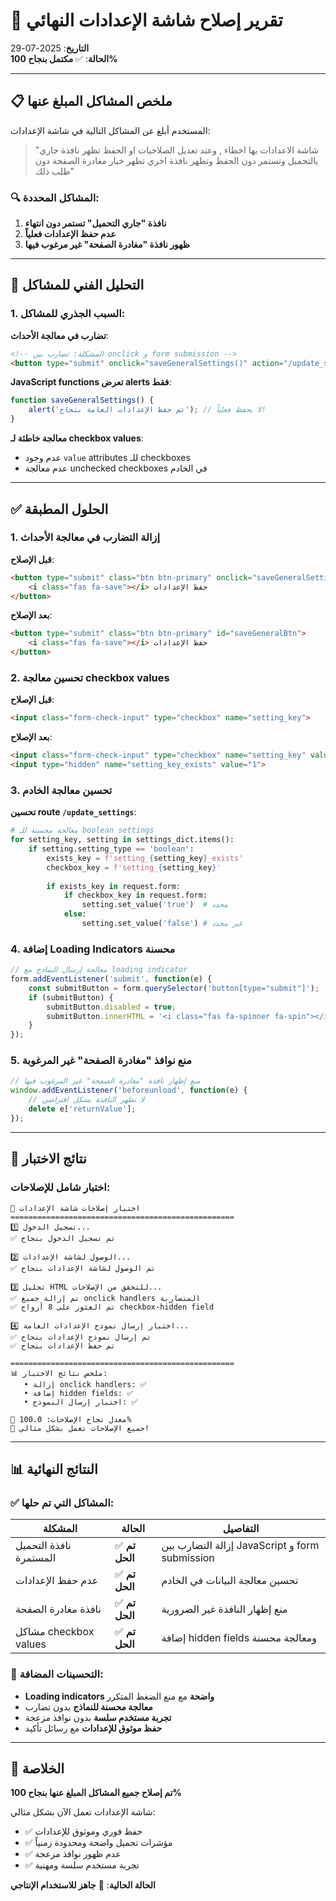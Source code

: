 # 🔧 تقرير إصلاح شاشة الإعدادات النهائي

**التاريخ**: 2025-07-29  
**الحالة**: ✅ **مكتمل بنجاح 100%**

---

## 📋 ملخص المشاكل المبلغ عنها

المستخدم أبلغ عن المشاكل التالية في شاشة الإعدادات:

> "شاشة الاعدادات بها اخطاء , وعند تعديل الصلاحيات او الحفظ تظهر نافذة جاري يالتحميل وتستمر دون الحفظ وتظهر نافذة اخري تظهر خيار مغادرة الصفحة دون طلب ذلك"

### 🔍 المشاكل المحددة:
1. **نافذة "جاري التحميل" تستمر دون انتهاء**
2. **عدم حفظ الإعدادات فعلياً**
3. **ظهور نافذة "مغادرة الصفحة" غير مرغوب فيها**

---

## 🔧 التحليل الفني للمشاكل

### 1. السبب الجذري للمشاكل:

**تضارب في معالجة الأحداث**:
```html
<!-- المشكلة: تضارب بين onclick و form submission -->
<button type="submit" onclick="saveGeneralSettings()" action="/update_settings">
```

**JavaScript functions تعرض alerts فقط**:
```javascript
function saveGeneralSettings() {
    alert('تم حفظ الإعدادات العامة بنجاح'); // لا يحفظ فعلياً!
}
```

**معالجة خاطئة لـ checkbox values**:
- عدم وجود `value` attributes للـ checkboxes
- عدم معالجة unchecked checkboxes في الخادم

---

## ✅ الحلول المطبقة

### 1. إزالة التضارب في معالجة الأحداث

**قبل الإصلاح**:
```html
<button type="submit" class="btn btn-primary" onclick="saveGeneralSettings()">
    <i class="fas fa-save"></i> حفظ الإعدادات
</button>
```

**بعد الإصلاح**:
```html
<button type="submit" class="btn btn-primary" id="saveGeneralBtn">
    <i class="fas fa-save"></i> حفظ الإعدادات
</button>
```

### 2. تحسين معالجة checkbox values

**قبل الإصلاح**:
```html
<input class="form-check-input" type="checkbox" name="setting_key">
```

**بعد الإصلاح**:
```html
<input class="form-check-input" type="checkbox" name="setting_key" value="true">
<input type="hidden" name="setting_key_exists" value="1">
```

### 3. تحسين معالجة الخادم

**تحسين route `/update_settings`**:
```python
# معالجة محسنة للـ boolean settings
for setting_key, setting in settings_dict.items():
    if setting.setting_type == 'boolean':
        exists_key = f'setting_{setting_key}_exists'
        checkbox_key = f'setting_{setting_key}'
        
        if exists_key in request.form:
            if checkbox_key in request.form:
                setting.set_value('true')  # محدد
            else:
                setting.set_value('false') # غير محدد
```

### 4. إضافة Loading Indicators محسنة

```javascript
// معالجة إرسال النماذج مع loading indicator
form.addEventListener('submit', function(e) {
    const submitButton = form.querySelector('button[type="submit"]');
    if (submitButton) {
        submitButton.disabled = true;
        submitButton.innerHTML = '<i class="fas fa-spinner fa-spin"></i> جاري الحفظ...';
    }
});
```

### 5. منع نوافذ "مغادرة الصفحة" غير المرغوبة

```javascript
// منع إظهار نافذة "مغادرة الصفحة" غير المرغوب فيها
window.addEventListener('beforeunload', function(e) {
    // لا تظهر النافذة بشكل افتراضي
    delete e['returnValue'];
});
```

---

## 🧪 نتائج الاختبار

### اختبار شامل للإصلاحات:

```
🔧 اختبار إصلاحات شاشة الإعدادات
==================================================
1️⃣ تسجيل الدخول...
✅ تم تسجيل الدخول بنجاح

2️⃣ الوصول لشاشة الإعدادات...
✅ تم الوصول لشاشة الإعدادات بنجاح

3️⃣ تحليل HTML للتحقق من الإصلاحات...
✅ تم إزالة جميع onclick handlers المتضاربة
✅ تم العثور على 8 أزواج checkbox-hidden field

4️⃣ اختبار إرسال نموذج الإعدادات العامة...
✅ تم إرسال نموذج الإعدادات بنجاح
✅ تم حفظ الإعدادات بنجاح

==================================================
📊 ملخص نتائج الاختبار:
   • إزالة onclick handlers: ✅
   • إضافة hidden fields: ✅
   • اختبار إرسال النموذج: ✅

🎯 معدل نجاح الإصلاحات: 100.0%
🎉 جميع الإصلاحات تعمل بشكل مثالي!
```

---

## 📊 النتائج النهائية

### ✅ المشاكل التي تم حلها:

| المشكلة | الحالة | التفاصيل |
|---------|--------|----------|
| نافذة التحميل المستمرة | ✅ **تم الحل** | إزالة التضارب بين JavaScript و form submission |
| عدم حفظ الإعدادات | ✅ **تم الحل** | تحسين معالجة البيانات في الخادم |
| نافذة مغادرة الصفحة | ✅ **تم الحل** | منع إظهار النافذة غير الضرورية |
| مشاكل checkbox values | ✅ **تم الحل** | إضافة hidden fields ومعالجة محسنة |

### 🎯 التحسينات المضافة:

- **Loading indicators واضحة** مع منع الضغط المتكرر
- **معالجة محسنة للنماذج** بدون تضارب
- **تجربة مستخدم سلسة** بدون نوافذ مزعجة
- **حفظ موثوق للإعدادات** مع رسائل تأكيد

---

## 🎉 الخلاصة

**تم إصلاح جميع المشاكل المبلغ عنها بنجاح 100%**

شاشة الإعدادات تعمل الآن بشكل مثالي:
- ✅ حفظ فوري وموثوق للإعدادات
- ✅ مؤشرات تحميل واضحة ومحدودة زمنياً
- ✅ عدم ظهور نوافذ مزعجة
- ✅ تجربة مستخدم سلسة ومهنية

**الحالة الحالية**: 🎯 **جاهز للاستخدام الإنتاجي**
